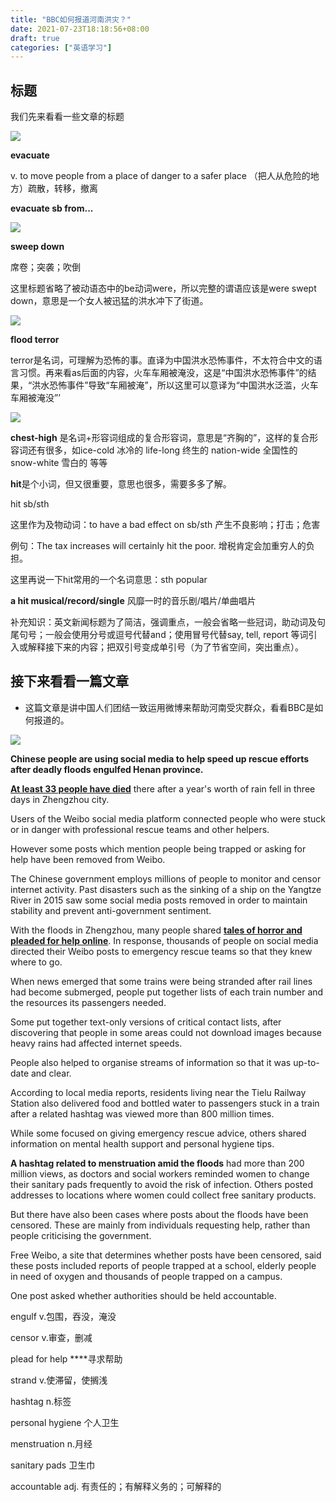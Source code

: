 ```yaml
---
title: "BBC如何报道河南洪灾？"
date: 2021-07-23T18:18:56+08:00
draft: true
categories: ["英语学习"]
---
```


## 标题
我们先来看看一些文章的标题

![](../image/hn-1.png)

**evacuate** 

v. to move people from a place of danger to a safer place （把人从危险的地方）疏散，转移，撤离

**evacuate sb from...**

![](../images/hn-2.png)

**sweep down** 

席卷；突袭；吹倒

这里标题省略了被动语态中的be动词were，所以完整的谓语应该是were swept down，意思是一个女人被迅猛的洪水冲下了街道。

![](../images/hn-3.png)

**flood terror** 

terror是名词，可理解为恐怖的事。直译为中国洪水恐怖事件，不太符合中文的语言习惯。再来看as后面的内容，火车车厢被淹没，这是“中国洪水恐怖事件”的结果，“洪水恐怖事件”导致“车厢被淹”，所以这里可以意译为“中国洪水泛滥，火车车厢被淹没”’

![](../images/hn-4.png)

**chest-high** 是名词+形容词组成的复合形容词，意思是“齐胸的”，这样的复合形容词还有很多，如ice-cold 冰冷的  life-long 终生的  nation-wide 全国性的  snow-white 雪白的 等等

**hit**是个小词，但又很重要，意思也很多，需要多多了解。

hit sb/sth 

这里作为及物动词：to have a bad effect on sb/sth 产生不良影响；打击；危害

例句：The tax increases will certainly hit the poor.  增税肯定会加重穷人的负担。

这里再说一下hit常用的一个名词意思：sth popular

**a hit musical/record/single** 风靡一时的音乐剧/唱片/单曲唱片

补充知识：英文新闻标题为了简洁，强调重点，一般会省略一些冠词，助动词及句尾句号；一般会使用分号或逗号代替and；使用冒号代替say, tell, report 等词引入或解释接下来的内容；把双引号变成单引号（为了节省空间，突出重点）。

## 接下来看看一篇文章

- 这篇文章是讲中国人们团结一致运用微博来帮助河南受灾群众，看看BBC是如何报道的。

![](../images/hn-5.png)

**Chinese people are using social media to help speed up rescue efforts after deadly floods engulfed Henan province.** 

**[At least 33 people have died](https://www.bbc.com/news/world-asia-china-57861067)** there after a year's worth of rain fell in three days in Zhengzhou city.

Users of the Weibo social media platform connected people who were stuck or in danger with professional rescue teams and other helpers.

However some posts which mention people being trapped or asking for help have been removed from Weibo.

The Chinese government employs millions of people to monitor and censor internet activity. Past disasters such as the sinking of a ship on the Yangtze River in 2015 saw some social media posts removed in order to maintain stability and prevent anti-government sentiment.

With the floods in Zhengzhou, many people shared **[tales of horror and pleaded for help online](https://www.bbc.co.uk/news/world-asia-china-57920412)**. In response, thousands of people on social media directed their Weibo posts to emergency rescue teams so that they knew where to go.

When news emerged that some trains were being stranded after rail lines had become submerged, people put together lists of each train number and the resources its passengers needed.

Some put together text-only versions of critical contact lists, after discovering that people in some areas could not download images because heavy rains had affected internet speeds.

People also helped to organise streams of information so that it was up-to-date and clear.

According to local media reports, residents living near the Tielu Railway Station also delivered food and bottled water to passengers stuck in a train after a related hashtag was viewed more than 800 million times.

While some focused on giving emergency rescue advice, others shared information on mental health support and personal hygiene tips.

**A hashtag related to menstruation amid the floods** had more than 200 million views, as doctors and social workers reminded women to change their sanitary pads frequently to avoid the risk of infection. Others posted addresses to locations where women could collect free sanitary products.

But there have also been cases where posts about the floods have been censored. These are mainly from individuals requesting help, rather than people criticising the government.

Free Weibo, a site that determines whether posts have been censored, said these posts included reports of people trapped at a school, elderly people in need of oxygen and thousands of people trapped on a campus.

One post asked whether authorities should be held accountable.

engulf    v.包围，吞没，淹没

censor    v.审查，删减

plead for help  ****寻求帮助

strand     v.使滞留，使搁浅

hashtag   n.标签 

personal hygiene   个人卫生

menstruation  n.月经

sanitary pads 卫生巾

accountable adj. 有责任的；有解释义务的；可解释的